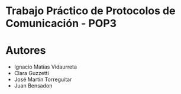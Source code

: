# Trabajo Práctico de Protocolos de Comunicación - POP3



# Autores
- Ignacio Matías Vidaurreta
- Clara Guzzetti
- José Martín Torreguitar
- Juan Bensadon
